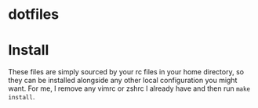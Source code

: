 # dotfiles

# Install
These files are simply sourced by your rc files in your home directory,
so they can be installed alongside any other local configuration you might want.
For me, I remove any vimrc or zshrc I already have and then run `make install`.